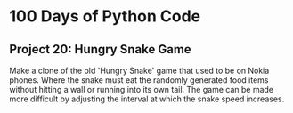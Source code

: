 # 100 Days of Python Code

## Project 20: Hungry Snake Game

Make a clone of the old 'Hungry Snake' game that used to be on Nokia phones.
Where the snake must eat the randomly generated food items without hitting a wall or 
running into its own tail.
The game can be made more difficult by adjusting the interval at which the snake speed increases.